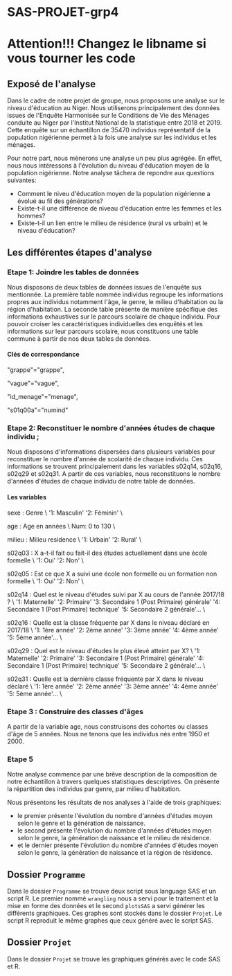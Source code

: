 # SAS-PROJET-grp4

# Attention!!! Changez le libname si vous tourner les code

## Exposé de l'analyse

Dans le cadre de notre projet de groupe, nous proposons une analyse sur le niveau d'éducation au Niger.
Nous utiliserons principalement des données issues de l'Enquête Harmonisée sur le Conditions de Vie des 
Ménages conduite au Niger par l'Institut National de la statistique entre 2018 et 2019.
Cette enquête sur un échantillon de 35470 individus représentatif de la population nigérienne permet à la fois une analyse sur les individus et les ménages. 

Pour notre part, nous mènerons une analyse un peu plus agrégée. En effet, nous nous intéressons à l'évolution du niveau d'éducation moyen de la population nigérienne.
Notre analyse tâchera de repondre aux questions suivantes:
* Comment le niveu d'éducation moyen de la population nigérienne a évolué au fil des générations?
* Existe-t-il une différence de niveau d'éducation entre les femmes et les hommes?
* Existe-t-il un lien entre le milieu de résidence (rural vs urbain) et le niveau d'éducation?


## Les différentes étapes d'analyse

### Etape 1: Joindre les tables de données
Nous disposons de deux tables de données issues de l'enquête sus mentionnée. 
La première table nommée individus regroupe les informations propres aux individus notamment l'âge, le genre, le milieu d'habitation ou la région d'habitation.
La seconde table présente de manière spécifique des informations exhaustives sur le parcours scolaire de chaque individu.
Pour pouvoir croiser les caractéristiques individuelles des enquêtés et les informations sur leur parcours scolaire, nous constituons une table commune à partir de nos deux tables de données.

#### Clés de correspondance 

"grappe"="grappe",

"vague"="vague",

 "id_menage"="menage",
 
 "s01q00a"="numind"

### Etape 2: Reconstituer le nombre d'années études de chaque individu ; 
Nous disposons d'informations dispersées dans plusieurs variables pour reconstituer le nombre d'année de scolarité de chaque individu. Ces informations se trouvent principalement dans les variables s02q14, s02q16, s02q29 et s02q31. A partir de ces variables, nous reconstituons le nombre d'années d'études de chaque individu de notre table de données.

#### Les variables

sexe : Genre  \\ '1: Masculin' '2: Féminin' \\ 

age : Age en années \\ Num: 0 to 130 \\ 

milieu : Milieu residence \\ '1: Urbain' '2: Rural' \\ 

s02q03 : X a-t-il fait ou fait-il des études actuellement dans une école formelle \\ '1: Oui' '2: Non' \\ 

s02q05 : Est ce que X a suivi une école non formelle ou un formation non formelle 
\\ '1: Oui' '2: Non' \\ 

s02q14 : Quel est le niveau d'études suivi par X au cours de l'année 2017/18 ? \\ '1: Maternelle' '2: Primaire' '3: Secondaire 1  (Post Primaire) générale' '4: Secondaire 1  (Post Primaire) technique' '5: Secondaire 2 générale'... \\ 

s02q16 : Quelle est la classe fréquente par X dans le niveau déclaré en 2017/18 \\ '1: 1ère année' '2: 2ème année' '3: 3ème année' '4: 4ème année' '5: 5ème année'... \\ 

s02q29 : Quel est le niveau d'études le plus élevé atteint par X? \\ '1: Maternelle' '2: Primaire' '3: Secondaire 1  (Post Primaire) générale' '4: Secondaire 1  (Post Primaire) technique' '5: Secondaire 2 générale'... \\ 

s02q31 : Quelle est la dernière classe fréquente par X  dans le niveau déclaré \\ '1: 1ère année' '2: 2ème année' '3: 3ème année' '4: 4ème année' '5: 5ème année'... \\ 


### Etape 3 : Construire des classes d'âges
A partir de la variable age, nous construisons des cohortes ou classes d'âge de 5 années. Nous ne tenons que les individus nés entre 1950 et 2000.

### Etape 5
Notre analyse commence par une brêve description de la composition de notre échantillon à travers quelques statistiques descriptives. On présente la répartition des individus par genre, par milieu d'habitation.

Nous présentons les résultats de nos analyses à l'aide de trois graphiques:
* le premier présente l'évolution du nombre d'années d'études moyen selon le genre et la génération de naissance.
* le second présente l'évolution du nombre d'années d'études moyen selon le genre, la génération de naissance et le milieu de résidence.
* et le dernier présente l'évolution du nombre d'années d'études moyen selon le genre, la génération de naissance et la région de résidence.




## Dossier `Programme`

Dans le dossier `Programme` se trouve deux script sous language SAS et un script R. Le premier nommé `wrangling` nous a servi pour le traitement et la mise en forme des données et le second `plotsSAS` a servi générer les différents graphiques. Ces graphes sont stockés dans le dossier `Projet`. Le script R reproduit le même graphes que ceux généré avec le script SAS.

## Dossier `Projet`

Dans le dossier `Projet` se trouve les graphiques générés avec le code SAS et R.
